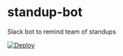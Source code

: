 # standup-bot
Slack bot to remind team of standups

[![Deploy](https://www.herokucdn.com/deploy/button.png)](https://heroku.com/deploy?template=https://github.com/amcintosh/standup-bot)